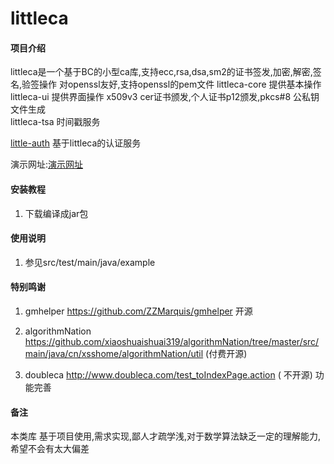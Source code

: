 # littleca

#### 项目介绍
littleca是一个基于BC的小型ca库,支持ecc,rsa,dsa,sm2的证书签发,加密,解密,签名,验签操作
对openssl友好,支持openssl的pem文件
littleca-core 提供基本操作  
littleca-ui 提供界面操作 x509v3 cer证书颁发,个人证书p12颁发,pkcs#8 公私钥文件生成  
littleca-tsa 时间戳服务

[little-auth](little-auth/little-auth.md) 基于littleca的认证服务


演示网址:[演示网址](https://taoyuanx.com/create.html)

#### 安装教程

1. 下载编译成jar包

#### 使用说明

1. 参见src/test/main/java/example

#### 特别鸣谢

1. gmhelper https://github.com/ZZMarquis/gmhelper 
开源

2. algorithmNation https://github.com/xiaoshuaishuai319/algorithmNation/tree/master/src/main/java/cn/xsshome/algorithmNation/util
(付费开源)
3. doubleca http://www.doubleca.com/test_toIndexPage.action
( 不开源) 功能完善

#### 备注
本类库 基于项目使用,需求实现,鄙人才疏学浅,对于数学算法缺乏一定的理解能力,希望不会有太大偏差

